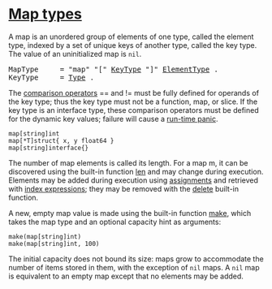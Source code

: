 # [Map types](#map-types)

A map is an unordered group of elements of one type, called the element type, indexed by a set of unique keys of another type, called the key type. The value of an uninitialized map is `nil`.

<pre>
<a id="MapType">MapType</a>     = "map" "[" <a href="#KeyType">KeyType</a> "]" <a href="/Types/array_types.html#ElementType">ElementType</a> .
<a id="KeyType">KeyType</a>     = <a href="/Types/#Type">Type</a> .
</pre>

The [comparison operators](/Expressions/comparison_operators.html) == and != must be fully defined for operands of the key type; thus the key type must not be a function, map, or slice. If the key type is an interface type, these comparison operators must be defined for the dynamic key values; failure will cause a [run-time panic](/Run-time%20panics/).

```
map[string]int
map[*T]struct{ x, y float64 }
map[string]interface{}
```

The number of map elements is called its length. For a map m, it can be discovered using the built-in function [len](/Built-in%20functions/length_and_capacity.html) and may change during execution. Elements may be added during execution using [assignments](/Statements/assignments.html) and retrieved with [index expressions](/Expressions/index_expressions.html); they may be removed with the [delete](/Built-in%20functions/deletion_of_map_elements.html) built-in function.

A new, empty map value is made using the built-in function [make](/Built-in%20functions/making_slices,_maps_and_channels.html), which takes the map type and an optional capacity hint as arguments:

```
make(map[string]int)
make(map[string]int, 100)
```

The initial capacity does not bound its size: maps grow to accommodate the number of items stored in them, with the exception of `nil` maps. A `nil` map is equivalent to an empty map except that no elements may be added.